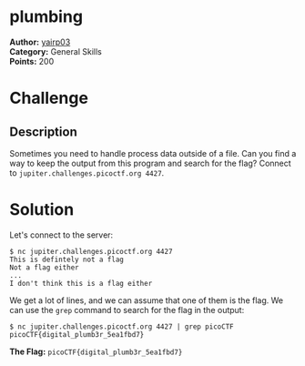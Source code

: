 # plumbing

**Author:** [yairp03](https://github.com/yairp03)  
**Category:** General Skills  
**Points:** 200

# Challenge

## Description

Sometimes you need to handle process data outside of a file. Can you find a way to keep the output from this program and search for the flag? Connect to `jupiter.challenges.picoctf.org 4427`.

# Solution

Let's connect to the server:

```
$ nc jupiter.challenges.picoctf.org 4427
This is defintely not a flag
Not a flag either
...
I don't think this is a flag either
```

We get a lot of lines, and we can assume that one of them is the flag. We can use the `grep` command to search for the flag in the output:

```
$ nc jupiter.challenges.picoctf.org 4427 | grep picoCTF
picoCTF{digital_plumb3r_5ea1fbd7}
```

**The Flag:** `picoCTF{digital_plumb3r_5ea1fbd7}`
